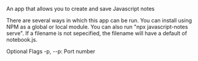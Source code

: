 An app that allows you to create and save Javascript notes

There are several ways in which this app can be run. You can install using NPM as a global or local module. You can also run "npx javascript-notes serve". If a filename is not sepecified, the filename will have a default of notebook.js.

Optional Flags
-p, --p: Port number

